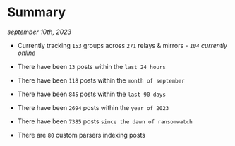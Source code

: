 
# Summary
_september 10th, 2023_

- Currently tracking `153` groups across `271` relays & mirrors - _`104` currently online_

- There have been `13` posts within the `last 24 hours`

- There have been `118` posts within the `month of september`

- There have been `845` posts within the `last 90 days`

- There have been `2694` posts within the `year of 2023`

- There have been `7385` posts `since the dawn of ransomwatch`

- There are `80` custom parsers indexing posts
